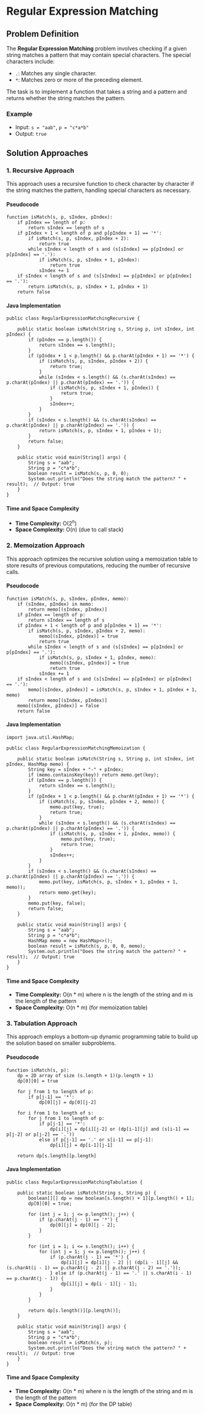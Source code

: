 Regular Expression Matching
===========================

Problem Definition
------------------

The **Regular Expression Matching** problem involves checking if a given string matches a pattern that may contain special characters. The special characters include:

*   `.`: Matches any single character.
*   `*`: Matches zero or more of the preceding element.

The task is to implement a function that takes a string and a pattern and returns whether the string matches the pattern.

### Example

*   Input: `s = "aab"`, `p = "c*a*b"`
*   Output: `true`

Solution Approaches
-------------------

### 1\. Recursive Approach

This approach uses a recursive function to check character by character if the string matches the pattern, handling special characters as necessary.

#### Pseudocode

    function isMatch(s, p, sIndex, pIndex):
        if pIndex == length of p:
            return sIndex == length of s
        if pIndex + 1 < length of p and p[pIndex + 1] == '*':
            if isMatch(s, p, sIndex, pIndex + 2):
                return true
            while sIndex < length of s and (s[sIndex] == p[pIndex] or p[pIndex] == '.'):
                if isMatch(s, p, sIndex + 1, pIndex):
                    return true
                sIndex += 1
        if sIndex < length of s and (s[sIndex] == p[pIndex] or p[pIndex] == '.'):
            return isMatch(s, p, sIndex + 1, pIndex + 1)
        return false
    

#### Java Implementation

    public class RegularExpressionMatchingRecursive {
    
        public static boolean isMatch(String s, String p, int sIndex, int pIndex) {
            if (pIndex == p.length()) {
                return sIndex == s.length();
            }
            if (pIndex + 1 < p.length() && p.charAt(pIndex + 1) == '*') {
                if (isMatch(s, p, sIndex, pIndex + 2)) {
                    return true;
                }
                while (sIndex < s.length() && (s.charAt(sIndex) == p.charAt(pIndex) || p.charAt(pIndex) == '.')) {
                    if (isMatch(s, p, sIndex + 1, pIndex)) {
                        return true;
                    }
                    sIndex++;
                }
            }
            if (sIndex < s.length() && (s.charAt(sIndex) == p.charAt(pIndex) || p.charAt(pIndex) == '.')) {
                return isMatch(s, p, sIndex + 1, pIndex + 1);
            }
            return false;
        }
    
        public static void main(String[] args) {
            String s = "aab";
            String p = "c*a*b";
            boolean result = isMatch(s, p, 0, 0);
            System.out.println("Does the string match the pattern? " + result);  // Output: true
        }
    }
    

#### Time and Space Complexity

*   **Time Complexity:** O(2<sup>n</sup>)
*   **Space Complexity:** O(n) (due to call stack)

### 2\. Memoization Approach

This approach optimizes the recursive solution using a memoization table to store results of previous computations, reducing the number of recursive calls.

#### Pseudocode

    function isMatch(s, p, sIndex, pIndex, memo):
        if (sIndex, pIndex) in memo:
            return memo[(sIndex, pIndex)]
        if pIndex == length of p:
            return sIndex == length of s
        if pIndex + 1 < length of p and p[pIndex + 1] == '*':
            if isMatch(s, p, sIndex, pIndex + 2, memo):
                memo[(sIndex, pIndex)] = true
                return true
            while sIndex < length of s and (s[sIndex] == p[pIndex] or p[pIndex] == '.'):
                if isMatch(s, p, sIndex + 1, pIndex, memo):
                    memo[(sIndex, pIndex)] = true
                    return true
                sIndex += 1
        if sIndex < length of s and (s[sIndex] == p[pIndex] or p[pIndex] == '.'):
            memo[(sIndex, pIndex)] = isMatch(s, p, sIndex + 1, pIndex + 1, memo)
            return memo[(sIndex, pIndex)]
        memo[(sIndex, pIndex)] = false
        return false
    

#### Java Implementation

    import java.util.HashMap;
    
    public class RegularExpressionMatchingMemoization {
    
        public static boolean isMatch(String s, String p, int sIndex, int pIndex, HashMap memo) {
            String key = sIndex + "-" + pIndex;
            if (memo.containsKey(key)) return memo.get(key);
            if (pIndex == p.length()) {
                return sIndex == s.length();
            }
            if (pIndex + 1 < p.length() && p.charAt(pIndex + 1) == '*') {
                if (isMatch(s, p, sIndex, pIndex + 2, memo)) {
                    memo.put(key, true);
                    return true;
                }
                while (sIndex < s.length() && (s.charAt(sIndex) == p.charAt(pIndex) || p.charAt(pIndex) == '.')) {
                    if (isMatch(s, p, sIndex + 1, pIndex, memo)) {
                        memo.put(key, true);
                        return true;
                    }
                    sIndex++;
                }
            }
            if (sIndex < s.length() && (s.charAt(sIndex) == p.charAt(pIndex) || p.charAt(pIndex) == '.')) {
                memo.put(key, isMatch(s, p, sIndex + 1, pIndex + 1, memo));
                return memo.get(key);
            }
            memo.put(key, false);
            return false;
        }
    
        public static void main(String[] args) {
            String s = "aab";
            String p = "c*a*b";
            HashMap memo = new HashMap<>();
            boolean result = isMatch(s, p, 0, 0, memo);
            System.out.println("Does the string match the pattern? " + result);  // Output: true
        }
    }
    

#### Time and Space Complexity

*   **Time Complexity:** O(n \* m) where n is the length of the string and m is the length of the pattern
*   **Space Complexity:** O(n \* m) (for memoization table)

### 3\. Tabulation Approach

This approach employs a bottom-up dynamic programming table to build up the solution based on smaller subproblems.

#### Pseudocode

    function isMatch(s, p):
        dp = 2D array of size (s.length + 1)(p.length + 1)
        dp[0][0] = true
        
        for j from 1 to length of p:
            if p[j-1] == '*':
                dp[0][j] = dp[0][j-2]
        
        for i from 1 to length of s:
            for j from 1 to length of p:
                if p[j-1] == '*':
                    dp[i][j] = dp[i][j-2] or (dp[i-1][j] and (s[i-1] == p[j-2] or p[j-2] == '.'))
                else if p[j-1] == '.' or s[i-1] == p[j-1]:
                    dp[i][j] = dp[i-1][j-1]
        
        return dp[s.length][p.length]
    

#### Java Implementation

    public class RegularExpressionMatchingTabulation {
    
        public static boolean isMatch(String s, String p) {
            boolean[][] dp = new boolean[s.length() + 1][p.length() + 1];
            dp[0][0] = true;
            
            for (int j = 1; j <= p.length(); j++) {
                if (p.charAt(j - 1) == '*') {
                    dp[0][j] = dp[0][j - 2];
                }
            }
            
            for (int i = 1; i <= s.length(); i++) {
                for (int j = 1; j <= p.length(); j++) {
                    if (p.charAt(j - 1) == '*') {
                        dp[i][j] = dp[i][j - 2] || (dp[i - 1][j] && (s.charAt(i - 1) == p.charAt(j - 2) || p.charAt(j - 2) == '.'));
                    } else if (p.charAt(j - 1) == '.' || s.charAt(i - 1) == p.charAt(j - 1)) {
                        dp[i][j] = dp[i - 1][j - 1];
                    }
                }
            }
            
            return dp[s.length()][p.length()];
        }
    
        public static void main(String[] args) {
            String s = "aab";
            String p = "c*a*b";
            boolean result = isMatch(s, p);
            System.out.println("Does the string match the pattern? " + result);  // Output: true
        }
    }
    

#### Time and Space Complexity

*   **Time Complexity:** O(n \* m) where n is the length of the string and m is the length of the pattern
*   **Space Complexity:** O(n \* m) (for the DP table)
